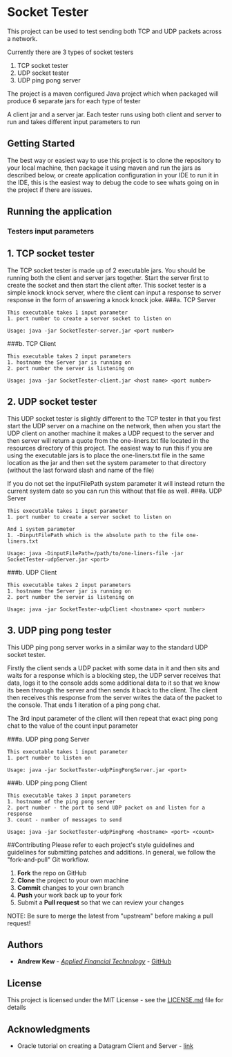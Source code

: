 # Socket Tester
This project can be used to test sending both TCP and UDP packets across a network.

Currently there are 3 types of socket testers

1. TCP socket tester
2. UDP socket tester
3. UDP ping pong server

The project is a maven configured Java project which when packaged will produce 6 separate jars for each type of tester

A client jar and a server jar. Each tester runs using both client and server to run and takes different input parameters to run

## Getting Started
The best way or easiest way to use this project is to clone the repository to your local machine, then package it using maven and run the jars as described below, or create application configuration in your IDE to run it in the IDE, this is the easiest way to debug the code to see whats going on in the project if there are issues.


## Running the application
### Testers input parameters

## 1. TCP socket tester
The TCP socket tester is made up of 2 executable jars. You should be running both the client and server jars together. Start the server first to create the socket and then start the client after. This socket tester is a simple knock knock server, where the client can input a response to server response in the form of answering a knock knock joke.
  ###a. TCP Server
      
    This executable takes 1 input parameter
    1. port number to create a server socket to listen on
      
    Usage: java -jar SocketTester-server.jar <port number>
    
  ###b. TCP Client
    
    This executable takes 2 input parameters
    1. hostname the Server jar is running on
    2. port number the server is listening on
    
    Usage: java -jar SocketTester-client.jar <host name> <port number>

## 2. UDP socket tester
This UDP socket tester is slightly different to the TCP tester in that you first start the UDP server on a machine on the network, then when you start the UDP client on another machine it makes a UDP request to the server and then server will return a quote from the one-liners.txt file located in the resources directory of this project. The easiest way to run this if you are using the executable jars is to place the one-liners.txt file in the same location as the jar and then set the system parameter to that directory (without the last forward slash and name of the file)

If you do not set the inputFilePath system parameter it will instead return the current system date so you can run this without that file as well.
  ###a. UDP Server
    
    This executable takes 1 input parameter
    1. port number to create a server socket to listen on
    
    And 1 system parameter
    1. -DinputFilePath which is the absolute path to the file one-liners.txt
    
    Usage: java -DinputFilePath=/path/to/one-liners-file -jar SocketTester-udpServer.jar <port>
      
  ###b. UDP Client
    
    This executable takes 2 input parameters
    1. hostname the Server jar is running on
    2. port number the server is listening on
    
    Usage: java -jar SocketTester-udpClient <hostname> <port number>
  


## 3. UDP ping pong tester
This UDP ping pong server works in a similar way to the standard UDP socket tester.

Firstly the client sends a UDP packet with some data in it and then sits and waits for a response which is a blocking step, the UDP server receives that data, logs it to the console adds some additional data to it so that we know its been through the server and then sends it back to the client. The client then receives this response from the server writes the data of the packet to the console. That ends 1 iteration of a ping pong chat.

The 3rd input parameter of the client will then repeat that exact ping pong chat to the value of the count input parameter
  
  ###a. UDP ping pong Server
      
    This executable takes 1 input parameter
    1. port number to listen on
      
    Usage: java -jar SocketTester-udpPingPongServer.jar <port>
    
  ###b. UDP ping pong Client
    
    This executable takes 3 input parameters
    1. hostname of the ping pong server
    2. port number - the port to send UDP packet on and listen for a response
    3. count - number of messages to send
    
    Usage: java -jar SocketTester-udpPingPong <hostname> <port> <count>
    
##Contributing
Please refer to each project's style guidelines and guidelines for submitting patches and additions. In general, we follow the "fork-and-pull" Git workflow.

 1. **Fork** the repo on GitHub
 2. **Clone** the project to your own machine
 3. **Commit** changes to your own branch
 4. **Push** your work back up to your fork
 5. Submit a **Pull request** so that we can review your changes

NOTE: Be sure to merge the latest from "upstream" before making a pull request!

## Authors

* **Andrew Kew** - *[Applied Financial Technology](http://www.appliedfinancialtechnology.com/)* - [GitHub](https://github.com/andrewkew-aft)


## License

This project is licensed under the MIT License - see the [LICENSE.md](LICENSE.md) file for details

## Acknowledgments

* Oracle tutorial on creating a Datagram Client and Server - [link](https://docs.oracle.com/javase/tutorial/networking/datagrams/clientServer.html)
